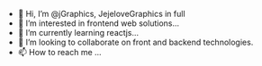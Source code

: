 - 👋 Hi, I’m @jGraphics, JejeloveGraphics in full
- 👀 I’m interested in frontend web solutions...
- 🌱 I’m currently learning reactjs...
- 💞️ I’m looking to collaborate on front and backend technologies.
- 📫 How to reach me ...

<!---
jGraphics/jGraphics is a ✨ special ✨ repository because its `README.md` (this file) appears on your GitHub profile.
You can click the Preview link to take a look at your changes.
--->
